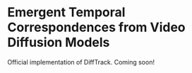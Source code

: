 # Emergent Temporal Correspondences from Video Diffusion Models

Official implementation of DiffTrack. Coming soon!
